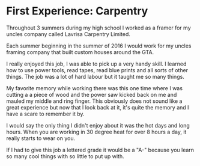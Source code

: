 # First Experience: Carpentry

Throughout 3 summers during my high school I worked as a framer for my uncles company called Lavrisa Carpentry Limited.

Each summer beginning in the summer of 2016 I would work for my uncles framing company that built custom houses around the GTA.

I really enjoyed this job, I was able to pick up a very handy skill. I learned how to use power tools, read tapes, read blue prints and all sorts of other things. The job was a lot of hard labour but it taught me so many things. 

My favorite memory while working there was this one time where I was cutting a a piece of wood and the power saw kicked back on me and mauled my middle and ring finger. This obviously does not sound like a great experience but now that I look back at it, it's quite the memory and I have a scare to remember it by.

I would say the only thing I didn't enjoy about it was the hot days and long hours. When you are working in 30 degree heat for over 8 hours a day, it really starts to wear on you. 

If I had to give this job a lettered grade it would be a "A-" because you learn so many cool things with so little to put up with.

